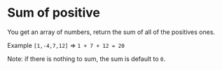  # Sum of positive

You get an array of numbers, return the sum of all of the positives ones.

Example ````[1,-4,7,12]```` => ````1 + 7 + 12 = 20````

Note: if there is nothing to sum, the sum is default to ````0````.